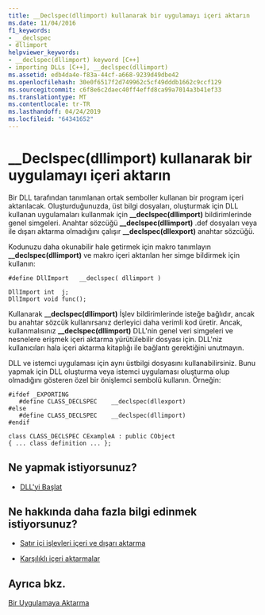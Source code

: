 ```yaml
---
title: __Declspec(dllimport) kullanarak bir uygulamayı içeri aktarın
ms.date: 11/04/2016
f1_keywords:
- __declspec
- dllimport
helpviewer_keywords:
- __declspec(dllimport) keyword [C++]
- importing DLLs [C++], __declspec(dllimport)
ms.assetid: edb4da4e-f83a-44cf-a668-9239d49dbe42
ms.openlocfilehash: 30e0f6517f2d749962c5cf49dddb1662c9ccf129
ms.sourcegitcommit: c6f8e6c2daec40ff4effd8ca99a7014a3b41ef33
ms.translationtype: MT
ms.contentlocale: tr-TR
ms.lasthandoff: 04/24/2019
ms.locfileid: "64341652"
---
```

# <a name="import-into-an-application-using-declspecdllimport"></a>__Declspec(dllimport) kullanarak bir uygulamayı içeri aktarın

Bir DLL tarafından tanımlanan ortak semboller kullanan bir program içeri aktarılacak. Oluşturduğunuzda, üst bilgi dosyaları, oluşturmak için DLL kullanan uygulamaları kullanmak için **__declspec(dllimport)** bildirimlerinde genel simgeleri. Anahtar sözcüğü **__declspec(dllimport)** .def dosyaları veya ile dışarı aktarma olmadığını çalışır **__declspec(dllexport)** anahtar sözcüğü.

Kodunuzu daha okunabilir hale getirmek için makro tanımlayın **__declspec(dllimport)** ve makro içeri aktarılan her simge bildirmek için kullanın:

```
#define DllImport   __declspec( dllimport )

DllImport int  j;
DllImport void func();
```

Kullanarak **__declspec(dllimport)** İşlev bildirimlerinde isteğe bağlıdır, ancak bu anahtar sözcük kullanırsanız derleyici daha verimli kod üretir. Ancak, kullanmalısınız **__declspec(dllimport)** DLL'nin genel veri simgeleri ve nesnelere erişmek içeri aktarma yürütülebilir dosyası için. DLL'niz kullanıcıları hala içeri aktarma kitaplığı ile bağlantı gerektiğini unutmayın.

DLL ve istemci uygulaması için aynı üstbilgi dosyasını kullanabilirsiniz. Bunu yapmak için DLL oluşturma veya istemci uygulaması oluşturma olup olmadığını gösteren özel bir önişlemci sembolü kullanın. Örneğin:

```
#ifdef _EXPORTING
   #define CLASS_DECLSPEC    __declspec(dllexport)
#else
   #define CLASS_DECLSPEC    __declspec(dllimport)
#endif

class CLASS_DECLSPEC CExampleA : public CObject
{ ... class definition ... };
```

## <a name="what-do-you-want-to-do"></a>Ne yapmak istiyorsunuz?

- [DLL'yi Başlat](run-time-library-behavior.md#initializing-a-dll)

## <a name="what-do-you-want-to-know-more-about"></a>Ne hakkında daha fazla bilgi edinmek istiyorsunuz?

- [Satır içi işlevleri içeri ve dışarı aktarma](importing-and-exporting-inline-functions.md)

- [Karşılıklı içeri aktarmalar](mutual-imports.md)

## <a name="see-also"></a>Ayrıca bkz.

[Bir Uygulamaya Aktarma](importing-into-an-application.md)

